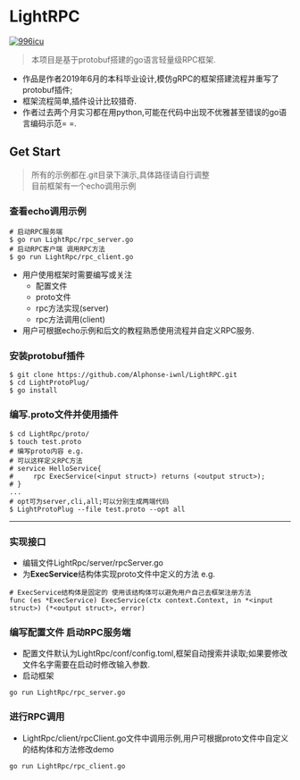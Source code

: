 # LightRPC

<a href="https://github.com/996icu/996.ICU/edit/master/LICENSE">
    <img alt="996icu" src="https://camo.githubusercontent.com/a72e7743f15db219a6aba534f9de456e86268dd6/68747470733a2f2f696d672e736869656c64732e696f2f62616467652f6c6963656e73652d416e74692532303939362d626c75652e7376673f7374796c653d666c61742d737175617265">
</a>


> 本项目是基于protobuf搭建的go语言轻量级RPC框架. 

* 作品是作者2019年6月的本科毕业设计,模仿gRPC的框架搭建流程并重写了protobuf插件;
* 框架流程简单,插件设计比较猎奇.
* 作者过去两个月实习都在用python,可能在代码中出现不优雅甚至错误的go语言编码示范= =.


## Get Start

> 所有的示例都在.git目录下演示,具体路径请自行调整  
> 目前框架有一个echo调用示例

### 查看echo调用示例
```
# 启动RPC服务端
$ go run LightRpc/rpc_server.go
# 启动RPC客户端 调用RPC方法
$ go run LightRpc/rpc_client.go
```
* 用户使用框架时需要编写或关注
    * 配置文件
    * proto文件
    * rpc方法实现(server)
    * rpc方法调用(client)
* 用户可根据echo示例和后文的教程熟悉使用流程并自定义RPC服务.

### 安装protobuf插件
```
$ git clone https://github.com/Alphonse-iwnl/LightRPC.git
$ cd LightProtoPlug/
$ go install
```
### 编写.proto文件并使用插件
```
$ cd LightRpc/proto/
$ touch test.proto
# 编写proto内容 e.g.
# 可以这样定义RPC方法
# service HelloService{
#     rpc ExecService(<input struct>) returns (<output struct>);
# }
...
# opt可为server,cli,all;可以分别生成两端代码
$ LightProtoPlug --file test.proto --opt all
```
---
### 实现接口
* 编辑文件LightRpc/server/rpcServer.go
* 为**ExecService**结构体实现proto文件中定义的方法 e.g.
```
# ExecService结构体是固定的 使用该结构体可以避免用户自己去框架注册方法
func (es *ExecService) ExecService(ctx context.Context, in *<input struct>) (*<output struct>, error)
```
### 编写配置文件 启动RPC服务端
* 配置文件默认为LightRpc/conf/config.toml,框架自动搜索并读取;如果要修改文件名字需要在启动时修改输入参数.
* 启动框架
```
go run LightRpc/rpc_server.go
```

### 进行RPC调用
* LightRpc/client/rpcClient.go文件中调用示例,用户可根据proto文件中自定义的结构体和方法修改demo
```
go run LightRpc/rpc_client.go
```
